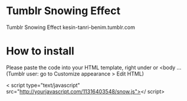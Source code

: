 # Tumblr Snowing Effect
Tumblr Snowing Effect
kesin-tanri-benim.tumblr.com

# How to install

Please paste the code into your HTML template, right under <body> or <body ...
(Tumblr user: go to Customize appearance > Edit HTML)

< script type="text/javascript" src="http://yourjavascript.com/11316403548/snow.js"></ script>

